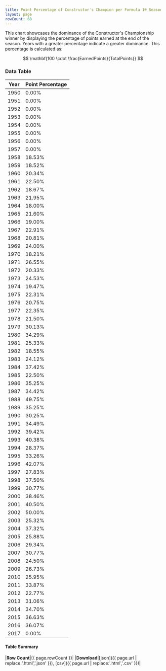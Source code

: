 ```yaml
---
title: Point Percentage of Constructor's Champion per Formula 1® Season
layout: page
rowCount: 68
---
```


<canvas id="chart" width="400" height="180"></canvas>
<script>
var data = {
    "datasets": [
        {
            "backgroundColor": [
                "#f3a935",
                "#f3a935",
                "#f3a935",
                "#f3a935",
                "#f3a935",
                "#f3a935",
                "#f3a935",
                "#f3a935",
                "#f3a935",
                "#f3a935",
                "#f3a935",
                "#f3a935",
                "#f3a935",
                "#f3a935",
                "#f3a935",
                "#f3a935",
                "#f3a935",
                "#f3a935",
                "#f3a935",
                "#f3a935",
                "#f3a935",
                "#f3a935",
                "#f3a935",
                "#f3a935",
                "#f3a935",
                "#f3a935",
                "#f3a935",
                "#f3a935",
                "#f3a935",
                "#f3a935",
                "#f3a935",
                "#f3a935",
                "#f3a935",
                "#f3a935",
                "#f3a935",
                "#f3a935",
                "#f3a935",
                "#f3a935",
                "#f3a935",
                "#f3a935",
                "#f3a935",
                "#f3a935",
                "#f3a935",
                "#f3a935",
                "#f3a935",
                "#f3a935",
                "#f3a935",
                "#f3a935",
                "#f3a935",
                "#f3a935",
                "#f3a935",
                "#f3a935",
                "#f3a935",
                "#f3a935",
                "#f3a935",
                "#f3a935",
                "#f3a935",
                "#f3a935",
                "#f3a935",
                "#f3a935",
                "#f3a935",
                "#f3a935",
                "#f3a935",
                "#f3a935",
                "#f3a935",
                "#f3a935",
                "#f3a935",
                "#f3a935"
            ],
            "borderColor": [
                "#f68639",
                "#f68639",
                "#f68639",
                "#f68639",
                "#f68639",
                "#f68639",
                "#f68639",
                "#f68639",
                "#f68639",
                "#f68639",
                "#f68639",
                "#f68639",
                "#f68639",
                "#f68639",
                "#f68639",
                "#f68639",
                "#f68639",
                "#f68639",
                "#f68639",
                "#f68639",
                "#f68639",
                "#f68639",
                "#f68639",
                "#f68639",
                "#f68639",
                "#f68639",
                "#f68639",
                "#f68639",
                "#f68639",
                "#f68639",
                "#f68639",
                "#f68639",
                "#f68639",
                "#f68639",
                "#f68639",
                "#f68639",
                "#f68639",
                "#f68639",
                "#f68639",
                "#f68639",
                "#f68639",
                "#f68639",
                "#f68639",
                "#f68639",
                "#f68639",
                "#f68639",
                "#f68639",
                "#f68639",
                "#f68639",
                "#f68639",
                "#f68639",
                "#f68639",
                "#f68639",
                "#f68639",
                "#f68639",
                "#f68639",
                "#f68639",
                "#f68639",
                "#f68639",
                "#f68639",
                "#f68639",
                "#f68639",
                "#f68639",
                "#f68639",
                "#f68639",
                "#f68639",
                "#f68639",
                "#f68639"
            ],
            "borderWidth": 1,
            "data": [
                0.0,
                0.0,
                0.0,
                0.0,
                0.0,
                0.0,
                0.0,
                0.0,
                18.53,
                18.52,
                20.34,
                22.5,
                18.67,
                21.95,
                18.0,
                21.6,
                19.0,
                22.91,
                20.81,
                24.0,
                18.21,
                26.55,
                20.33,
                24.53,
                19.47,
                22.31,
                20.75,
                22.35,
                21.5,
                30.13,
                34.29,
                25.33,
                18.55,
                24.12,
                37.42,
                22.5,
                35.25,
                34.42,
                49.75,
                35.25,
                30.25,
                34.49,
                39.42,
                40.38,
                28.37,
                33.26,
                42.07,
                27.83,
                37.5,
                30.77,
                38.46,
                40.5,
                50.0,
                25.32,
                37.32,
                25.88,
                29.34,
                30.77,
                24.5,
                26.73,
                25.95,
                33.87,
                22.77,
                31.06,
                34.7,
                36.63,
                36.07,
                0.0
            ],
            "label": "Point Percentage"
        }
    ],
    "labels": [
        "1950",
        "1951",
        "1952",
        "1953",
        "1954",
        "1955",
        "1956",
        "1957",
        "1958",
        "1959",
        "1960",
        "1961",
        "1962",
        "1963",
        "1964",
        "1965",
        "1966",
        "1967",
        "1968",
        "1969",
        "1970",
        "1971",
        "1972",
        "1973",
        "1974",
        "1975",
        "1976",
        "1977",
        "1978",
        "1979",
        "1980",
        "1981",
        "1982",
        "1983",
        "1984",
        "1985",
        "1986",
        "1987",
        "1988",
        "1989",
        "1990",
        "1991",
        "1992",
        "1993",
        "1994",
        "1995",
        "1996",
        "1997",
        "1998",
        "1999",
        "2000",
        "2001",
        "2002",
        "2003",
        "2004",
        "2005",
        "2006",
        "2007",
        "2008",
        "2009",
        "2010",
        "2011",
        "2012",
        "2013",
        "2014",
        "2015",
        "2016",
        "2017"
    ]
};
var options = {
  legend: {
    display: false
  },
  scales: {
    xAxes: [{
      ticks: {
        beginAtZero: true,
        maxRotation: 180,
        display: window.innerWidth > 800
      }
    }],
    yAxes: [{
      ticks: {
        beginAtZero: true
      }
    }]
  },
  onResize: function(chart, size) {
    chart.options.scales.xAxes[0].ticks.display = size.width > 800;
  }
};
var chart = new Chart("chart", {
    data: data,
    type: 'bar',
    options: options
});
</script>

<!-- div id="chart-navigation">
<button onclick="window.location = chart.toBase64Image();">Save as Image</button>
<button onclick="window.location = chart.toBase64Image();">Hello</button>
<button onclick="window.location = chart.toBase64Image();">Hello</button>
<select>
<option>one</option>
<option>two</option>
<option>three</option>
</select>
</div -->


This chart showcases the dominance of the Constructor's Championship winner by displaying the percentage of points earned at the end of the season. Years with a greater percentage indicate a greater dominance. This percentage is calculated as:

$$ \mathbf{100 \cdot \frac{EarnedPoints}{TotalPoints}} $$

### Data Table

| Year | Point Percentage |
|--|--|
| 1950 | 0.00% |
| 1951 | 0.00% |
| 1952 | 0.00% |
| 1953 | 0.00% |
| 1954 | 0.00% |
| 1955 | 0.00% |
| 1956 | 0.00% |
| 1957 | 0.00% |
| 1958 | 18.53% |
| 1959 | 18.52% |
| 1960 | 20.34% |
| 1961 | 22.50% |
| 1962 | 18.67% |
| 1963 | 21.95% |
| 1964 | 18.00% |
| 1965 | 21.60% |
| 1966 | 19.00% |
| 1967 | 22.91% |
| 1968 | 20.81% |
| 1969 | 24.00% |
| 1970 | 18.21% |
| 1971 | 26.55% |
| 1972 | 20.33% |
| 1973 | 24.53% |
| 1974 | 19.47% |
| 1975 | 22.31% |
| 1976 | 20.75% |
| 1977 | 22.35% |
| 1978 | 21.50% |
| 1979 | 30.13% |
| 1980 | 34.29% |
| 1981 | 25.33% |
| 1982 | 18.55% |
| 1983 | 24.12% |
| 1984 | 37.42% |
| 1985 | 22.50% |
| 1986 | 35.25% |
| 1987 | 34.42% |
| 1988 | 49.75% |
| 1989 | 35.25% |
| 1990 | 30.25% |
| 1991 | 34.49% |
| 1992 | 39.42% |
| 1993 | 40.38% |
| 1994 | 28.37% |
| 1995 | 33.26% |
| 1996 | 42.07% |
| 1997 | 27.83% |
| 1998 | 37.50% |
| 1999 | 30.77% |
| 2000 | 38.46% |
| 2001 | 40.50% |
| 2002 | 50.00% |
| 2003 | 25.32% |
| 2004 | 37.32% |
| 2005 | 25.88% |
| 2006 | 29.34% |
| 2007 | 30.77% |
| 2008 | 24.50% |
| 2009 | 26.73% |
| 2010 | 25.95% |
| 2011 | 33.87% |
| 2012 | 22.77% |
| 2013 | 31.06% |
| 2014 | 34.70% |
| 2015 | 36.63% |
| 2016 | 36.07% |
| 2017 | 0.00% |

#### Table Summary

|**Row Count**|{{ page.rowCount }}|
|**Download**|[json]({{ page.url | replace:'.html','.json' }}), [csv]({{ page.url | replace:'.html','.csv' }})|
